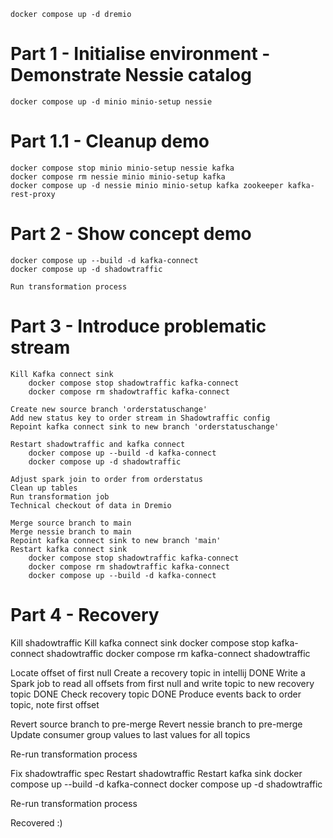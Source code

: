     docker compose up -d dremio

# Part 1 - Initialise environment - Demonstrate Nessie catalog
    docker compose up -d minio minio-setup nessie

# Part 1.1 - Cleanup demo
    docker compose stop minio minio-setup nessie kafka
    docker compose rm nessie minio minio-setup kafka
    docker compose up -d nessie minio minio-setup kafka zookeeper kafka-rest-proxy

# Part 2 - Show concept demo
    docker compose up --build -d kafka-connect
    docker compose up -d shadowtraffic

    Run transformation process

# Part 3 - Introduce problematic stream
    Kill Kafka connect sink
        docker compose stop shadowtraffic kafka-connect
        docker compose rm shadowtraffic kafka-connect
        
    Create new source branch 'orderstatuschange'
    Add new status key to order stream in Shadowtraffic config
    Repoint kafka connect sink to new branch 'orderstatuschange'

    Restart shadowtraffic and kafka connect
        docker compose up --build -d kafka-connect
        docker compose up -d shadowtraffic

    Adjust spark join to order from orderstatus
    Clean up tables
    Run transformation job
    Technical checkout of data in Dremio
    
    Merge source branch to main
    Merge nessie branch to main
    Repoint kafka connect sink to new branch 'main'
    Restart kafka connect sink
        docker compose stop shadowtraffic kafka-connect
        docker compose rm shadowtraffic kafka-connect
        docker compose up --build -d kafka-connect


# Part 4 - Recovery

Kill shadowtraffic
Kill kafka connect sink
    docker compose stop kafka-connect shadowtraffic
    docker compose rm kafka-connect shadowtraffic

Locate offset of first null
Create a recovery topic in intellij
DONE Write a Spark job to read all offsets from first null and write topic to new recovery topic
DONE Check recovery topic
DONE Produce events back to order topic, note first offset

Revert source branch to pre-merge
Revert nessie branch to pre-merge
Update consumer group values to last values for all topics

Re-run transformation process

Fix shadowtraffic spec
Restart shadowtraffic
Restart kafka sink
    docker compose up --build -d kafka-connect
    docker compose up -d shadowtraffic

Re-run transformation process

Recovered :) 